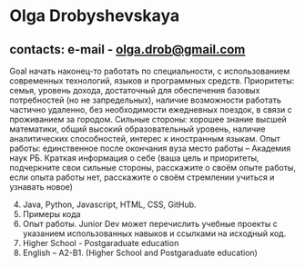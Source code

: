 # 	Olga Drobyshevskaya
## contacts: e-mail - olga.drob@gmail.com
Goal начать наконец-то работать по специальности, с использованием современных технологий, языков и программных средств.
Приоритеты: семья, уровень дохода, достаточный для обеспечения базовых потребностей (но не запредельных), наличие возможности работать частично удаленно, без необходимости ежедневных поездок, в связи с проживанием за городом.
Сильные стороны: хорошее знание высшей математики, общий высокий образовательный уровень, наличие аналитических способностей, интерес к иностранным языкам.
Опыт работы: единственное после окончания вуза место работы – Академия наук РБ.
Краткая информация о себе (ваша цель и приоритеты, подчеркните свои сильные стороны, расскажите о своём опыте работы, если опыта работы нет, расскажите о своём стремлении учиться и узнавать новое)

4.	Java, Python, Javascript, HTML, CSS, GitHub.
5.	Примеры кода
6.	Опыт работы. Junior Dev может перечислить учебные проекты с указанием использованных навыков и ссылками на исходный код.
7.	Higher School - Postgaraduate education 
8.	English – A2-B1. (Higher School and Postgaraduate education) 

